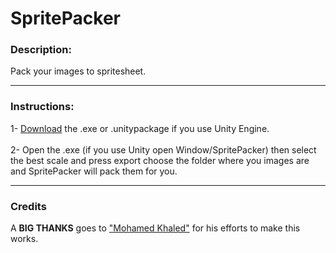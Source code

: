 <h1>SpritePacker</h1>

<h3>Description:</h3>
Pack your images to spritesheet.
<hr>
<h3>Instructions:</h3>
1- <a href="https://github.com/HerpProject/SpritePacker/releases/latest">Download</a> the .exe or .unitypackage if you use Unity Engine.
<br/><br/>
2- Open the .exe (if you use Unity open Window/SpritePacker) then select the best scale and press export choose the folder where you images are and SpritePacker will pack them for you.
<hr>
<h3>Credits</h3>
A <strong>BIG THANKS</strong> goes to <a href="https://www.facebook.com/semsem707">"Mohamed Khaled"</a> for his efforts to make this works.
